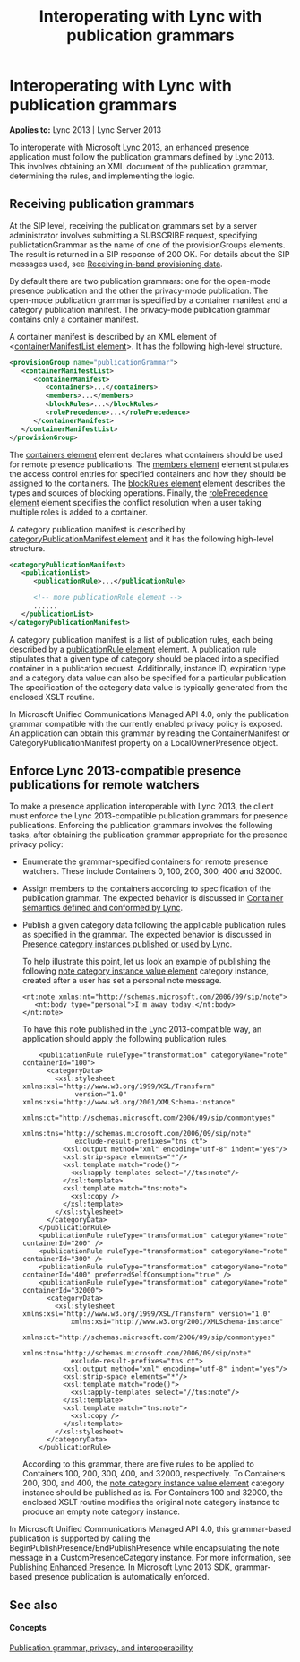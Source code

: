 ﻿---
title: Interoperating with Lync with publication grammars
TOCTitle: Interoperating with Lync with publication grammars
ms:assetid: 2f3cfcf4-2aa3-44c8-8ca7-9413f13e040b
ms:mtpsurl: https://msdn.microsoft.com/en-us/library/Dn454681(v=office.15)
ms:contentKeyID: 57093215
ms.date: 07/24/2014
mtps_version: v=office.15
dev_langs:
- xml
---

# Interoperating with Lync with publication grammars


**Applies to:** Lync 2013 | Lync Server 2013

To interoperate with Microsoft Lync 2013, an enhanced presence application must follow the publication grammars defined by Lync 2013. This involves obtaining an XML document of the publication grammar, determining the rules, and implementing the logic.

## Receiving publication grammars

At the SIP level, receiving the publication grammars set by a server administrator involves submitting a SUBSCRIBE request, specifying publictationGrammar as the name of one of the provisionGroups elements. The result is returned in a SIP response of 200 OK. For details about the SIP messages used, see [Receiving in-band provisioning data](receiving-in-band-provisioning-data.md).

By default there are two publication grammars: one for the open-mode presence publication and the other the privacy-mode publication. The open-mode publication grammar is specified by a container manifest and a category publication manifest. The privacy-mode publication grammar contains only a container manifest.

A container manifest is described by an XML element of \<[containerManifestList element](containermanifestlist-element.md)\>. It has the following high-level structure.

```xml
<provisionGroup name="publicationGrammar">
   <containerManifestList>
      <containerManifest>
         <containers>...</containers>
         <members>...</members>
         <blockRules>...</blockRules>
         <rolePrecedence>...</rolePrecedence>
      </containerManifest>
   </containerManifestList>
</provisionGroup>
```

The [containers element](containers-element.md) element declares what containers should be used for remote presence publications. The [members element](members-element.md) element stipulates the access control entries for specified containers and how they should be assigned to the containers. The [blockRules element](blockrules-element.md) element describes the types and sources of blocking operations. Finally, the [rolePrecedence element](roleprecedence-element.md) element specifies the conflict resolution when a user taking multiple roles is added to a container.

A category publication manifest is described by [categoryPublicationManifest element](categorypublicationmanifest-element.md) and it has the following high-level structure.

```xml
<categoryPublicationManifest>
   <publicationList>
      <publicationRule>...</publicationRule>

      <!-- more publicationRule element -->
      ......
   </publicationList>
</categoryPublicationManifest>
```

A category publication manifest is a list of publication rules, each being described by a [publicationRule element](publicationrule-element.md) element. A publication rule stipulates that a given type of category should be placed into a specified container in a publication request. Additionally, instance ID, expiration type and a category data value can also be specified for a particular publication. The specification of the category data value is typically generated from the enclosed XSLT routine.

In Microsoft Unified Communications Managed API 4.0, only the publication grammar compatible with the currently enabled privacy policy is exposed. An application can obtain this grammar by reading the ContainerManifest or CategoryPublicationManifest property on a LocalOwnerPresence object.

## Enforce Lync 2013-compatible presence publications for remote watchers

To make a presence application interoperable with Lync 2013, the client must enforce the Lync 2013-compatible publication grammars for presence publications. Enforcing the publication grammars involves the following tasks, after obtaining the publication grammar appropriate for the presence privacy policy:

  - Enumerate the grammar-specified containers for remote presence watchers. These include Containers 0, 100, 200, 300, 400 and 32000.

  - Assign members to the containers according to specification of the publication grammar. The expected behavior is discussed in [Container semantics defined and conformed by Lync](container-semantics-defined-and-conformed-by-lync.md).

  - Publish a given category data following the applicable publication rules as specified in the grammar. The expected behavior is discussed in [Presence category instances published or used by Lync](presence-category-instances-published-or-used-by-lync.md).
    
    To help illustrate this point, let us look an example of publishing the following [note category instance value element](note-category-instance-value-element.md) category instance, created after a user has set a personal note message.
    
        <nt:note xmlns:nt="http://schemas.microsoft.com/2006/09/sip/note">
           <nt:body type="personal">I'm away today.</nt:body>
        </nt:note>
    
    To have this note published in the Lync 2013-compatible way, an application should apply the following publication rules.
    
    ``` 
        <publicationRule ruleType="transformation" categoryName="note" containerId="100">
          <categoryData>
            <xsl:stylesheet xmlns:xsl="http://www.w3.org/1999/XSL/Transform" 
                 version="1.0" xmlns:xsi="http://www.w3.org/2001/XMLSchema-instance" 
                 xmlns:ct="http://schemas.microsoft.com/2006/09/sip/commontypes" 
                 xmlns:tns="http://schemas.microsoft.com/2006/09/sip/note" 
                 exclude-result-prefixes="tns ct"> 
              <xsl:output method="xml" encoding="utf-8" indent="yes"/> 
              <xsl:strip-space elements="*"/> 
              <xsl:template match="node()"> 
                <xsl:apply-templates select="//tns:note"/> 
              </xsl:template> 
              <xsl:template match="tns:note"> 
                <xsl:copy /> 
              </xsl:template> 
            </xsl:stylesheet>
          </categoryData> 
        </publicationRule>
        <publicationRule ruleType="transformation" categoryName="note" containerId="200" /> 
        <publicationRule ruleType="transformation" categoryName="note" containerId="300" /> 
        <publicationRule ruleType="transformation" categoryName="note" containerId="400" preferredSelfConsumption="true" /> 
        <publicationRule ruleType="transformation" categoryName="note" containerId="32000">
          <categoryData>
            <xsl:stylesheet xmlns:xsl="http://www.w3.org/1999/XSL/Transform" version="1.0" 
                xmlns:xsi="http://www.w3.org/2001/XMLSchema-instance" 
                xmlns:ct="http://schemas.microsoft.com/2006/09/sip/commontypes" 
                xmlns:tns="http://schemas.microsoft.com/2006/09/sip/note" 
                exclude-result-prefixes="tns ct"> 
              <xsl:output method="xml" encoding="utf-8" indent="yes"/> 
              <xsl:strip-space elements="*"/> 
              <xsl:template match="node()"> 
                <xsl:apply-templates select="//tns:note"/> 
              </xsl:template> 
              <xsl:template match="tns:note"> 
                <xsl:copy /> 
              </xsl:template> 
            </xsl:stylesheet>
          </categoryData> 
        </publicationRule>
    ```
    
    According to this grammar, there are five rules to be applied to Containers 100, 200, 300, 400, and 32000, respectively. To Containers 200, 300, and 400, the [note category instance value element](note-category-instance-value-element.md) category instance should be published as is. For Containers 100 and 32000, the enclosed XSLT routine modifies the original note category instance to produce an empty note category instance.

In Microsoft Unified Communications Managed API 4.0, this grammar-based publication is supported by calling the BeginPublishPresence/EndPublishPresence while encapsulating the note message in a CustomPresenceCategory instance. For more information, see [Publishing Enhanced Presence](publishing-enhanced-presence.md). In Microsoft Lync 2013 SDK, grammar-based presence publication is automatically enforced.

## See also

#### Concepts

[Publication grammar, privacy, and interoperability](publication-grammar-privacy-and-interoperability.md)

